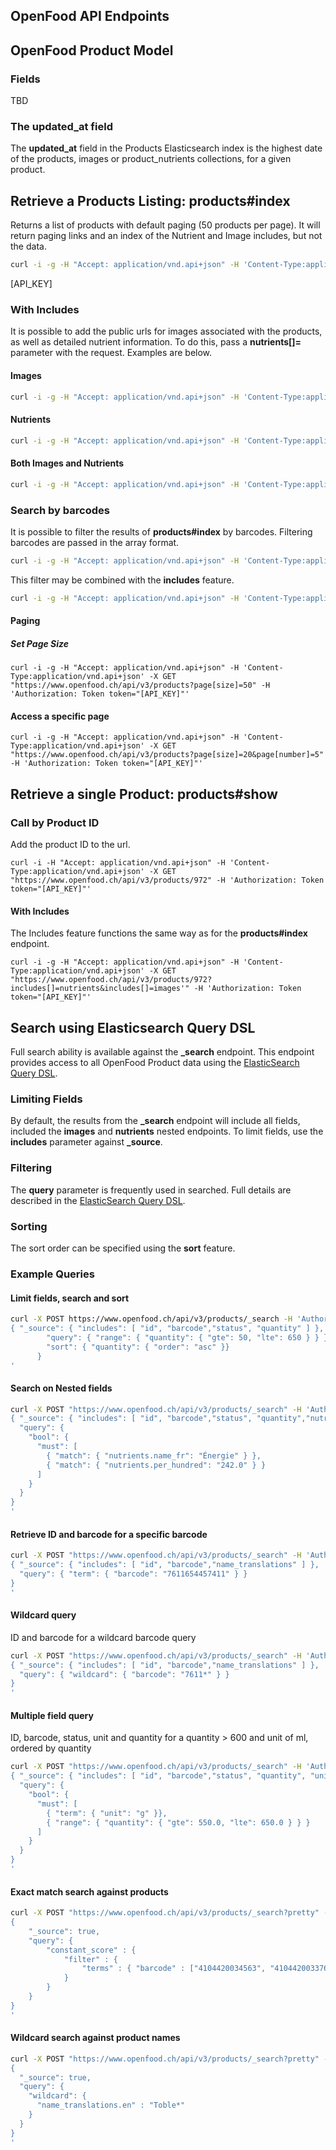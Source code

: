 ## OpenFood API Endpoints

## OpenFood Product Model

### Fields

TBD

### The updated_at field

The **updated_at** field in the Products Elasticsearch index is the highest date of the products, images or product_nutrients collections, for a given product.


## Retrieve a Products Listing: products#index

Returns a list of products with default paging (50 products per page). It will return paging links and an index of the Nutrient and Image includes, but not the data.

```bash
curl -i -g -H "Accept: application/vnd.api+json" -H 'Content-Type:application/vnd.api+json' -X GET "https://www.openfood.ch/api/v3/products" -H 'Authorization: Token token="[API_KEY]"'
```

[API_KEY]

### With Includes

It is possible to add the public urls for images associated with the products, as well as detailed nutrient information. To do this, pass a **nutrients[]=** parameter with the request. Examples are below.

#### Images

```bash
curl -i -g -H "Accept: application/vnd.api+json" -H 'Content-Type:application/vnd.api+json' -X GET "https://www.openfood.ch/api/v3/products?includes[]=images" -H 'Authorization: Token token="[API_KEY]"'
```

#### Nutrients

```bash
curl -i -g -H "Accept: application/vnd.api+json" -H 'Content-Type:application/vnd.api+json' -X GET "https://www.openfood.ch/api/v3/products?includes[]=nutrients'" -H 'Authorization: Token token="[API_KEY]"'
```

#### Both Images and Nutrients

```bash
curl -i -g -H "Accept: application/vnd.api+json" -H 'Content-Type:application/vnd.api+json' -X GET "https://www.openfood.ch/api/v3/products?includes[]=nutrients&includes[]=images'" -H 'Authorization: Token token="[API_KEY]"'
```

### Search by barcodes

It is possible to filter the results of **products#index** by barcodes. Filtering barcodes are passed in the array format.

```bash
curl -i -g -H "Accept: application/vnd.api+json" -H 'Content-Type:application/vnd.api+json' -X GET "https://www.openfood.ch/api/v3/products?barcodes[]=4104420034563&barcodes[]=4104420033764'" -H 'Authorization: Token token="[API_KEY]"'
```

This filter may be combined with the **includes** feature.

```bash
curl -i -g -H "Accept: application/vnd.api+json" -H 'Content-Type:application/vnd.api+json' -X GET "https://www.openfood.ch/api/v3/products?barcodes[]=4104420034563&barcodes[]=4104420033764&includes[]=nutrients&includes[]=images'" -H 'Authorization: Token token="[API_KEY]"'
```

#### Paging

##### Set Page Size

```
curl -i -g -H "Accept: application/vnd.api+json" -H 'Content-Type:application/vnd.api+json' -X GET "https://www.openfood.ch/api/v3/products?page[size]=50" -H 'Authorization: Token token="[API_KEY]"'
```

#### Access a specific page

```
curl -i -g -H "Accept: application/vnd.api+json" -H 'Content-Type:application/vnd.api+json' -X GET "https://www.openfood.ch/api/v3/products?page[size]=20&page[number]=5" -H 'Authorization: Token token="[API_KEY]"'
```


## Retrieve a single Product: products#show

### Call by Product ID

Add the product ID to the url.

```
curl -i -H "Accept: application/vnd.api+json" -H 'Content-Type:application/vnd.api+json' -X GET "https://www.openfood.ch/api/v3/products/972" -H 'Authorization: Token token="[API_KEY]"'
```

#### With Includes

The Includes feature functions the same way as for the **products#index** endpoint.

```
curl -i -g -H "Accept: application/vnd.api+json" -H 'Content-Type:application/vnd.api+json' -X GET "https://www.openfood.ch/api/v3/products/972?includes[]=nutrients&includes[]=images'" -H 'Authorization: Token token="[API_KEY]"'
```

## Search using Elasticsearch Query DSL

Full search ability is available against the **_search** endpoint. This endpoint provides access to all OpenFood Product data using the [ElasticSearch Query DSL](https://www.elastic.co/guide/en/elasticsearch/reference/current/query-dsl.html).

### Limiting Fields

By default, the results from the **_search** endpoint will include all fields, included the **images** and **nutrients** nested endpoints. To limit fields, use the **includes** parameter against **_source**.

### Filtering

The **query** parameter is frequently used in searched. Full details are described in the [ElasticSearch Query DSL](https://www.elastic.co/guide/en/elasticsearch/reference/current/query-dsl.html).

### Sorting

The sort order can be specified using the **sort** feature.

### Example Queries

#### Limit fields, search and sort


```bash
curl -X POST https://www.openfood.ch/api/v3/products/_search -H 'Authorization: Token token="[API_KEY]"' -d'
{ "_source": { "includes": [ "id", "barcode","status", "quantity" ] },
        "query": { "range": { "quantity": { "gte": 50, "lte": 650 } } },
        "sort": { "quantity": { "order": "asc" }}
      }
'
```

#### Search on Nested fields

```bash
curl -X POST "https://www.openfood.ch/api/v3/products/_search" -H 'Authorization: Token token="[API_KEY]"' -d'
{ "_source": { "includes": [ "id", "barcode","status", "quantity","nutrients" ] },
  "query": {
    "bool": {
      "must": [
        { "match": { "nutrients.name_fr": "Énergie" } },
        { "match": { "nutrients.per_hundred": "242.0" } }
      ]
    }
  }
}
'
```

#### Retrieve ID and barcode for a specific barcode

```bash
curl -X POST "https://www.openfood.ch/api/v3/products/_search" -H 'Authorization: Token token="[API_KEY]"' -d'
{ "_source": { "includes": [ "id", "barcode","name_translations" ] },
  "query": { "term": { "barcode": "7611654457411" } }
}
'
```

#### Wildcard query

ID and barcode for a wildcard barcode query

```bash
curl -X POST "https://www.openfood.ch/api/v3/products/_search" -H 'Authorization: Token token="[API_KEY]"' -d'
{ "_source": { "includes": [ "id", "barcode","name_translations" ] },
  "query": { "wildcard": { "barcode": "7611*" } }
}
'
```

#### Multiple field query

ID, barcode, status, unit and quantity for a quantity > 600 and unit of ml, ordered by quantity


```bash
curl -X POST "https://www.openfood.ch/api/v3/products/_search" -H 'Authorization: Token token="[API_KEY]"' -d'
{ "_source": { "includes": [ "id", "barcode","status", "quantity", "unit" ] },
  "query": {
    "bool": {
      "must": [
        { "term": { "unit": "g" }},
        { "range": { "quantity": { "gte": 550.0, "lte": 650.0 } } }
      ]
    }
  }
}
'
```


#### Exact match search against products

```bash
curl -X POST "https://www.openfood.ch/api/v3/products/_search?pretty" -H 'Authorization: Token token="[API_KEY]"' -d'
{
    "_source": true,
    "query": {
        "constant_score" : {
            "filter" : {
                "terms" : { "barcode" : ["4104420034563", "4104420033764"]}
            }
        }
    }
}
'
```

#### Wildcard search against product names

```bash
curl -X POST "https://www.openfood.ch/api/v3/products/_search?pretty" -H 'Authorization: Token token="[API_KEY]"' -d'
{
  "_source": true,
  "query": {
    "wildcard": {
      "name_translations.en" : "Toble*"
    }
  }
}
'
```
